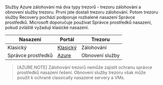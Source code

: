 Služby Azure zálohování má dva typy trezorů - trezoru zálohování a obnovení služby trezoru. První jste dostali trezoru zálohování. Potom trezoru služby Recovery pochází podporuje rozbalené nasazení Správce prostředků. Microsoft doporučuje používat Správce prostředků nasazení, pokud zvláště vyžadují klasické nasazení.

| **Nasazení** | **Portál** | **Trezoru** |
|-----------|------|-----|
|Klasický|[Klasický](https://manage.windowsazure.com)|Zálohování|
|Správce prostředků|[Azure](https://portal.azure.com)|Obnovení služby|

> [AZURE.NOTE] Zálohování trezorů nemůže zajistit ochranu správce prostředků nasazení řešení. Obnovení služby trezoru však může použít k ochraně classically nasazené servery a VMs.  
